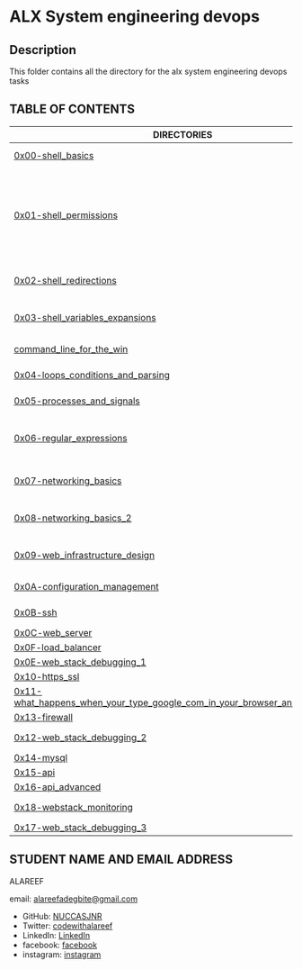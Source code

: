 # ALX System engineering devops

## Description
This folder contains all the directory for the alx system engineering devops tasks

## TABLE OF CONTENTS

DIRECTORIES | DESCRIPTIONS
------------|-------------
[0x00-shell_basics](./0x00-shell_basics) | introduction to shell basics
[0x01-shell_permissions](./0x01-shell_permissions) | introduction to shell permissions, how to make files executable using the chmod u+x command
[0x02-shell_redirections](0x02-shell_redirections) | introduction to shell redirections
[0x03-shell_variables_expansions](0x03-shell_variables_expansions) | introduction to shell variables expansions
[command_line_for_the_win](./command_line_for_the_win) | Command line challenge
[0x04-loops_conditions_and_parsing](./0x04-loops_conditions_and_parsing) | loops in bash scripting
[0x05-processes_and_signals](./0x05-processes_and_signals) | processes and signals
[0x06-regular_expressions](./0x06-regular_expressions) | regular expressions regex or regexp 
[0x07-networking_basics](./0x07-networking_basics) | Learn the basics of networking
[0x08-networking_basics_2](0x08-networking_basics_2) | Moving deep into Networking
[0x09-web_infrastructure_design](0x09-web_infrastructure_design) | introduction to web infrastructure
[0x0A-configuration_management](./0x0A-configuration_management) | configuration management
[0x0B-ssh](./0x0B-ssh) | private and public rsa keys
[0x0C-web_server](./0x0C-web_server) | web servers
[0x0F-load_balancer](./0x0F-load_balancer) | Load Balancers
[0x0E-web_stack_debugging_1](./0x0E-web_stack_debugging_1) | web debigging
[0x10-https_ssl](./0x10-https_ssl) | ssl
[0x11-what_happens_when_your_type_google_com_in_your_browser_and_press_enter](./0x11-what_happens_when_your_type_google_com_in_your_browser_and_press_enter) | Blog post
[0x13-firewall](./0x13-firewall) | Firewall config
[0x12-web_stack_debugging_2](./0x12-web_stack_debugging_2) | web stack devugging 2
[0x14-mysql](./0x14-mysql) | mysql
[0x15-api](./0x15-api) | Api
[0x16-api_advanced](./0x16-api_advanced) | Api Advanced
[0x18-webstack_monitoring](./0x18-webstack_monitoring) | Web stack monitoring
[0x17-web_stack_debugging_3](./0x17-web_stack_debugging_3) | debugging
## STUDENT NAME AND EMAIL ADDRESS
ALAREEF

email: alareefadegbite@gmail.com

- GitHub: [NUCCASJNR](https://github.com/NUCCASJNR)
- Twitter: [codewithalareef](https://twitter.com/codewithalareef)
- LinkedIn: [LinkedIn](https://linkedin.com/in/alareef)
- facebook: [facebook](https://www.facebook.com/profile.php?id=100088347365140)
- instagram: [instagram](https://instagram.com/a_l_a_r_e_e_f)


